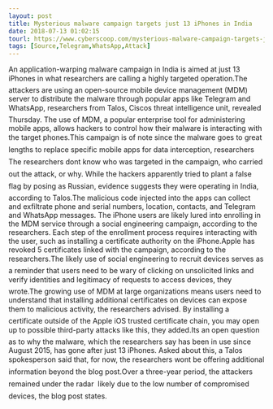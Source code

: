 ```yaml
---
layout: post
title: Mysterious malware campaign targets just 13 iPhones in India
date: 2018-07-13 01:02:15
tourl: https://www.cyberscoop.com/mysterious-malware-campaign-targets-just-13-iphones-india/?category_news=technology
tags: [Source,Telegram,WhatsApp,Attack]
---
```

An application-warping malware campaign in India is aimed at just 13 iPhones in what researchers are calling a highly targeted operation.The attackers are using an open-source mobile device management (MDM) server to distribute the malware through popular apps like Telegram and WhatsApp, researchers from Talos, Ciscos threat intelligence unit, revealed Thursday. The use of MDM, a popular enterprise tool for administering mobile apps, allows hackers to control how their malware is interacting with the target phones.This campaign is of note since the malware goes to great lengths to replace specific mobile apps for data interception, researchers The researchers dont know who was targeted in the campaign, who carried out the attack, or why. While the hackers apparently tried to plant a false flag by posing as Russian, evidence suggests they were operating in India, according to Talos.The malicious code injected into the apps can collect and exfiltrate phone and serial numbers, location, contacts, and Telegram and WhatsApp messages. The iPhone users are likely lured into enrolling in the MDM service through a social engineering campaign, according to the researchers. Each step of the enrollment process requires interacting with the user, such as installing a certificate authority on the iPhone.Apple has revoked 5 certificates linked with the campaign, according to the researchers.The likely use of social engineering to recruit devices serves as a reminder that users need to be wary of clicking on unsolicited links and verify identities and legitimacy of requests to access devices, they wrote.The growing use of MDM at large organizations means users need to understand that installing additional certificates on devices can expose them to malicious activity, the researchers advised. By installing a certificate outside of the Apple iOS trusted certificate chain, you may open up to possible third-party attacks like this, they added.Its an open question as to why the malware, which the researchers say has been in use since August 2015, has gone after just 13 iPhones. Asked about this, a Talos spokesperson said that, for now, the researchers wont be offering additional information beyond the blog post.Over a three-year period, the attackers remained under the radar  likely due to the low number of compromised devices, the blog post states.